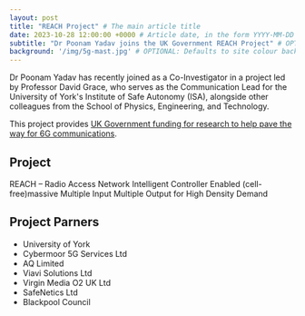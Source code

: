 ```yaml
---
layout: post
title: "REACH Project" # The main article title
date: 2023-10-28 12:00:00 +0000 # Article date, in the form YYYY-MM-DD HH-MM-SS +0000
subtitle: "Dr Poonam Yadav joins the UK Government REACH Project" # OPTIONAL: A subtitle. If not used, the first 15 words of the content will be used instead.
background: '/img/5g-mast.jpg' # OPTIONAL: Defaults to site colour background if not used.
---
```


Dr Poonam Yadav has recently joined as a Co-Investigator in a project led by Professor David Grace, who serves as the Communication Lead for the University of York's Institute of Safe Autonomy (ISA), alongside other colleagues from the School of Physics, Engineering, and Technology.

This project provides [UK Government funding for research to help pave the way for 6G communications](https://www.york.ac.uk/news-and-events/news/2023/research/government-funding-future-mobile-communications/).

## Project

REACH – Radio Access Network Intelligent Controller Enabled (cell-free)massive Multiple Input Multiple Output for High Density Demand

## Project Parners
- University of York
- Cybermoor 5G Services Ltd
- AQ Limited
- Viavi Solutions Ltd
- Virgin Media O2 UK Ltd
- SafeNetics Ltd
- Blackpool Council
